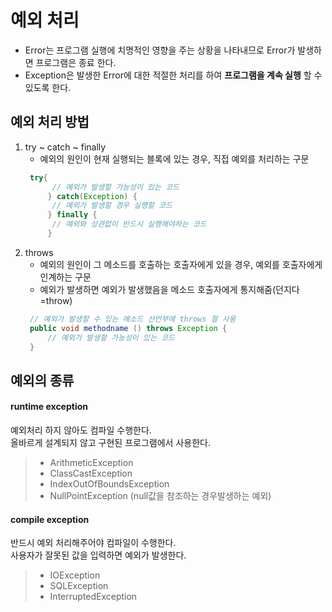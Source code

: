    # 예외 처리
- Error는 프로그램 실행에 치명적인 영향을 주는 상황을 나타내므로 Error가 발생하면 프로그램은 종료 한다.
- Exception은 발생한 Error에 대한 적절한 처리를 하여 <b color="red">프로그램을 계속 실행</b> 할 수 있도록 한다.
## 예외 처리 방법
1. try ~ catch ~ finally
    - 예외의 원인이 현재 실행되는 블록에 있는 경우, 직접 예외를 처리하는 구문
   ```java
    try{
         // 예외가 발생할 가능성이 있는 코드
        } catch(Exception) {
         // 예외가 발생할 경우 실행할 코드
        } finally {
         // 예외와 상관없이 반드시 실행해야하는 코드
        }
2. throws
    - 예외의 원인이 그 메소드를 호출하는 호출자에게 있을 경우, 예외를 호출자에게 인계하는 구문
    - 예외가 발생하면 예외가 발생했음을 메소드 호출자에게 통지해줌(던지다=throw)
   ```java
    // 예외가 발생할 수 있는 메소드 선언부에 throws 절 사용
    public void methodname () throws Exception {
        // 예외가 발생할 가능성이 있는 코드
    }
## 예외의 종류 
#### runtime exception
예외처리 하지 않아도 컴파일 수행한다.<br>올바르게 설계되지 않고 구현된 프로그램에서 사용한다.
>- ArithmeticException
>- ClassCastException
>- IndexOutOfBoundsException
>- NullPointException (null값을 참조하는 경우발생하는 예외)
#### compile exception
반드시 예외 처리해주어야 컴파일이 수행한다.<br>사용자가 잘못된 값을 입력하면 예외가 발생한다.
>- IOException
>- SQLException
>- InterruptedException